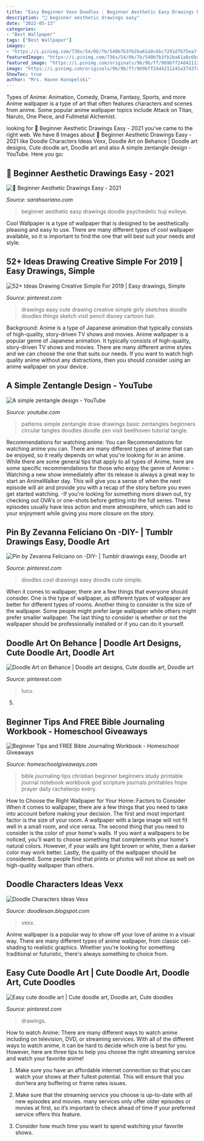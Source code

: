 ```yaml
---
title: "Easy Beginner Vexx Doodles : Beginner Aesthetic Easy Drawings Doodle Psychedelic Huji Evileye"
description: "🖤 beginner aesthetic drawings easy"
date: "2022-05-13"
categories:
- "Best Wallpaper"
tags: ["Best Wallpaper"]
images:
- "https://i.pinimg.com/736x/54/0b/7b/540b7b3fb2ba61a8c6bc7291d7b75ea7--cool-doodles-cute-drawings-tumblr-doodles.jpg"
featuredImage: "https://i.pinimg.com/736x/54/0b/7b/540b7b3fb2ba61a8c6bc7291d7b75ea7--cool-doodles-cute-drawings-tumblr-doodles.jpg"
featured_image: "https://i.pinimg.com/originals/96/9b/ff/969bff24d4211245a37437ced77aebbf.jpg"
image: "https://i.pinimg.com/originals/96/9b/ff/969bff24d4211245a37437ced77aebbf.jpg"
ShowToc: true
author: "Mrs. Haven Konopelski"
---
```



Types of Anime: Animation, Comedy, Drama, Fantasy, Sports, and more
Anime wallpaper is a type of art that often features characters and scenes from anime. Some popular anime wallpaper topics include Attack on Titan, Naruto, One Piece, and Fullmetal Alchemist.

	

		
looking for 🖤 Beginner Aesthetic Drawings Easy - 2021 you've came to the right web. We have 8 Images about 🖤 Beginner Aesthetic Drawings Easy - 2021 like Doodle Characters Ideas Vexx, Doodle Art on Behance | Doodle art designs, Cute doodle art, Doodle art and also A simple zentangle design - YouTube. Here you go:
		
    
## 🖤 Beginner Aesthetic Drawings Easy - 2021

<img loading=lazy src="https://i.pinimg.com/originals/15/86/16/1586166031f90a1223016a25c3d0f79f.jpg" onerror="this.onerror=null;this.src='https://tse2.mm.bing.net/th?id=OIP.niTqYNNvi81dzco9n6wy6AHaJ4&amp;pid=15.1';" alt="🖤 Beginner Aesthetic Drawings Easy - 2021">

_Source: sarahsoriano.com_

>beginner aesthetic easy drawings doodle psychedelic huji evileye. 

	

Cool Wallpaper is a type of wallpaper that is designed to be aesthetically pleasing and easy to use. There are many different types of cool wallpaper available, so it is important to find the one that will best suit your needs and style.

    
## 52+ Ideas Drawing Creative Simple For 2019 | Easy Drawings, Simple

<img loading=lazy src="https://i.pinimg.com/originals/96/9b/ff/969bff24d4211245a37437ced77aebbf.jpg" onerror="this.onerror=null;this.src='https://tse4.mm.bing.net/th?id=OIP.uyC76uaGFhqkgEhfoNoCiAAAAA&amp;pid=15.1';" alt="52+ Ideas Drawing Creative Simple For 2019 | Easy drawings, Simple">

_Source: pinterest.com_

>drawings easy cute drawing creative simple girly sketches doodle doodles things sketch visit pencil disney cartoon hair. 

	

Background: Anime is a type of Japanese animation that typically consists of high-quality, story-driven TV shows and movies.
Anime wallpaper is a popular genre of Japanese animation. It typically consists of high-quality, story-driven TV shows and movies. There are many different anime styles and we can choose the one that suits our needs. If you want to watch high quality anime without any distractions, then you should consider using an anime wallpaper on your device.

    
## A Simple Zentangle Design - YouTube

<img loading=lazy src="http://i1.ytimg.com/vi/ne11CFefrkI/maxresdefault.jpg" onerror="this.onerror=null;this.src='https://tse2.mm.bing.net/th?id=OIP.LwB3sz9KRsgx8T4qBtJkBgHaEK&amp;pid=15.1';" alt="A simple zentangle design - YouTube">

_Source: youtube.com_

>patterns simple zentangle draw drawings basic zentangles beginners circular tangles doodles doodle zen visit beethoven tutorial tangle. 

	

Recommendations for watching anime: You can
Recommendations for watching anime you can. There are many different types of anime that can be enjoyed, so it really depends on what you're looking for in an anime. While there are some general tips that apply to all types of Anime, here are some specific recommendations for those who enjoy the genre of Anime: 
-Watching a new show immediately after its release is always a great way to start an AnimeWalker day. This will give you a sense of when the next episode will air and provide you with a recap of the story before you even get started watching. 
-If you're looking for something more drawn out, try checking out OVA's or one-shots before getting into the full series. These episodes usually have less action and more atmosphere, which can add to your enjoyment while giving you more closure on the story.

    
## Pin By Zevanna Feliciano On -DIY- | Tumblr Drawings Easy, Doodle Art

<img loading=lazy src="https://i.pinimg.com/736x/54/0b/7b/540b7b3fb2ba61a8c6bc7291d7b75ea7--cool-doodles-cute-drawings-tumblr-doodles.jpg" onerror="this.onerror=null;this.src='https://tse2.mm.bing.net/th?id=OIP.YR-6w_sUiXM4q-FCyVzUiQHaJ6&amp;pid=15.1';" alt="Pin by Zevanna Feliciano on -DIY- | Tumblr drawings easy, Doodle art">

_Source: pinterest.com_

>doodles cool drawings easy doodle cute simple. 

	

When it comes to wallpaper, there are a few things that everyone should consider. One is the type of wallpaper, as different types of wallpaper are better for different types of rooms. Another thing to consider is the size of the wallpaper. Some people might prefer large wallpaper while others might prefer smaller wallpaper. The last thing to consider is whether or not the wallpaper should be professionally installed or if you can do it yourself.

    
## Doodle Art On Behance | Doodle Art Designs, Cute Doodle Art, Doodle Art

<img loading=lazy src="https://i.pinimg.com/736x/b2/48/19/b24819f3644ec2ff28a9e9e5d2a2e28c.jpg" onerror="this.onerror=null;this.src='https://tse1.mm.bing.net/th?id=OIP.jAlF4uoOg8fxRuKof7Z4YQHaKq&amp;pid=15.1';" alt="Doodle Art on Behance | Doodle art designs, Cute doodle art, Doodle art">

_Source: pinterest.com_

>lucu. 

	

5.

    
## Beginner Tips And FREE Bible Journaling Workbook - Homeschool Giveaways

<img loading=lazy src="http://homeschoolgiveaways.com/wp-content/uploads/2017/09/beginner-tips-bible-journaling-notebook-683x1024-1.jpg" onerror="this.onerror=null;this.src='https://tse3.mm.bing.net/th?id=OIP.1lbN5x9PokTMLMg6IbN5TQHaLG&amp;pid=15.1';" alt="Beginner Tips and FREE Bible Journaling Workbook - Homeschool Giveaways">

_Source: homeschoolgiveaways.com_

>bible journaling tips christian beginner beginners study printable journal notebook workbook god scripture journals printables hope prayer daily rachelwojo every. 

	

How to Choose the Right Wallpaper for Your Home: Factors to Consider
When it comes to wallpaper, there are a few things that you need to take into account before making your decision. The first and most important factor is the size of your room. A wallpaper with a large image will not fit well in a small room, and vice versa. 
The second thing that you need to consider is the color of your home's walls. If you want a wallpapers to be noticed, you'll want to choose something that complements your home's natural colors. However, if your walls are light brown or white, then a darker color may work better. 
Lastly, the quality of the wallpaper should be considered. Some people find that prints or photos will not show as well on high-quality wallpaper than others.

    
## Doodle Characters Ideas Vexx

<img loading=lazy src="http://pm1.narvii.com/6913/86a7b7d900d2d183e4ce1a6d23d1985b00b7a619r1-468-831v2_uhq.jpg" onerror="this.onerror=null;this.src='https://tse3.mm.bing.net/th?id=OIP.Lf4XB4XZZT_os6Sui4NPYAAAAA&amp;pid=15.1';" alt="Doodle Characters Ideas Vexx">

_Source: doodlesan.blogspot.com_

>vexx. 

	

Anime wallpaper is a popular way to show off your love of anime in a visual way. There are many different types of anime wallpaper, from classic cel-shading to realistic graphics. Whether you're looking for something traditional or futuristic, there's always something to choice from.

    
## Easy Cute Doodle Art | Cute Doodle Art, Doodle Art, Cute Doodles

<img loading=lazy src="https://i.pinimg.com/736x/57/43/51/574351bf65ec6d4cbd74954f682237a6.jpg" onerror="this.onerror=null;this.src='https://tse3.mm.bing.net/th?id=OIP.Ro_Yynbz5OxtDTt3F_ms2gHaJ3&amp;pid=15.1';" alt="Easy cute doodle art | Cute doodle art, Doodle art, Cute doodles">

_Source: pinterest.com_

>drawings. 

	

How to watch Anime: There are many different ways to watch anime including on television, DVD, or streaming services.
With all of the different ways to watch anime, it can be hard to decide which one is best for you. However, here are three tips to help you choose the right streaming service and watch your favorite anime!
1. Make sure you have an affordable internet connection so that you can watch your shows at their fullest potential. This will ensure that you don’tera any buffering or frame rates issues.

2. Make sure that the streaming service you choose is up-to-date with all new episodes and movies. many services only offer older episodes or movies at first, so it’s important to check ahead of time if your preferred service offers this feature.

3. Consider how much time you want to spend watching your favorite shows.

